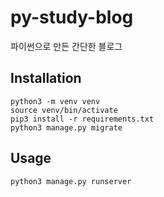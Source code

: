 # py-study-blog
파이썬으로 만든 간단한 블로그

## Installation
```
python3 -m venv venv
source venv/bin/activate
pip3 install -r requirements.txt
python3 manage.py migrate
```

## Usage
```
python3 manage.py runserver
```